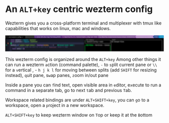 # An `ALT+key` centric wezterm config

Wezterm gives you a cross-platform terminal and multiplexer with tmux like
capabilities that works on linux, mac and windows.

![screenshot screenshot](./images/keys.jpg)

This wezterm config is organized around the `ALT+key` Among other things it can
run a wezterm `a`ction (command palette), `-` to `s`plit current pane or `\\`
for a `v`ertical , - `h j k l` for moving between splits (add `SHIFT` for
resizing instead), `q`uit pane, s`w`ap panes, `z`oom in/out pane

Inside a pane you can `f`ind text, open visible area in `e`ditor, e`x`ecute to
run a command in a separate tab, go to next `t`ab and previous `T`ab.

Workspace related bindings are under `ALT+SHIFT+key`, you can `g`o to a
workspace, open a `p`roject in a new workspace.

`ALT+SHIFT+key` to keep wezterm window on `T`op or keep it at the `B`ottom

